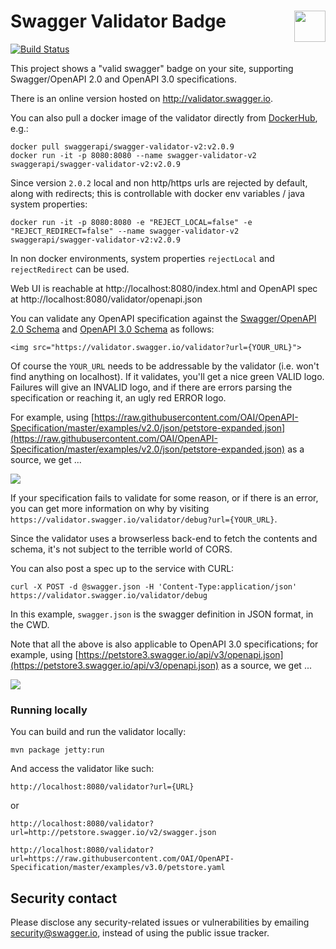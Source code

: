 # Swagger Validator Badge <img src="https://raw.githubusercontent.com/swagger-api/swagger.io/wordpress/images/assets/SW-logo-clr.png" height="50" align="right">

[![Build Status](https://img.shields.io/jenkins/build.svg?jobUrl=https://jenkins.swagger.io/job/oss-swagger-validator-badge-master)](https://jenkins.swagger.io/view/OSS%20-%20Java/job/oss-swagger-validator-badge-master)

This project shows a "valid swagger" badge on your site, supporting Swagger/OpenAPI 2.0 and OpenAPI 3.0 specifications.  

There is an online version hosted on http://validator.swagger.io.  

You can also pull a docker image of the validator directly from [DockerHub](https://hub.docker.com/r/swaggerapi/swagger-validator-v2/), e.g.:

```
docker pull swaggerapi/swagger-validator-v2:v2.0.9
docker run -it -p 8080:8080 --name swagger-validator-v2 swaggerapi/swagger-validator-v2:v2.0.9
```

Since version `2.0.2` local and non http/https urls are rejected by default, along with redirects; this is controllable with docker env variables / java system properties:

```
docker run -it -p 8080:8080 -e "REJECT_LOCAL=false" -e "REJECT_REDIRECT=false" --name swagger-validator-v2 swaggerapi/swagger-validator-v2:v2.0.9
```

In non docker environments, system properties `rejectLocal` and `rejectRedirect` can be used.



Web UI is reachable at http://localhost:8080/index.html and OpenAPI spec at http://localhost:8080/validator/openapi.json



You can validate any OpenAPI specification against the [Swagger/OpenAPI 2.0 Schema](https://github.com/OAI/OpenAPI-Specification/blob/master/schemas/v2.0/schema.json) and [OpenAPI 3.0 Schema](https://github.com/OAI/OpenAPI-Specification/blob/v3.0.1/versions/3.0.1.md) as follows:

```
<img src="https://validator.swagger.io/validator?url={YOUR_URL}">
```

Of course the `YOUR_URL` needs to be addressable by the validator (i.e. won't find anything on localhost).  If it validates, you'll get a nice green VALID logo.  Failures will give an INVALID logo, and if there are errors parsing the specification or reaching it, an ugly red ERROR logo.

For example, using [https://raw.githubusercontent.com/OAI/OpenAPI-Specification/master/examples/v2.0/json/petstore-expanded.json](https://raw.githubusercontent.com/OAI/OpenAPI-Specification/master/examples/v2.0/json/petstore-expanded.json) as a source, we get ...

![](https://validator.swagger.io/validator?url=https://raw.githubusercontent.com/OAI/OpenAPI-Specification/master/examples/v2.0/json/petstore-expanded.json)

If your specification fails to validate for some reason, or if there is an error, you can get more information on why by visiting ```https://validator.swagger.io/validator/debug?url={YOUR_URL}```.

Since the validator uses a browserless back-end to fetch the contents and schema, it's not subject to the terrible world of CORS.

You can also post a spec up to the service with CURL:

```
curl -X POST -d @swagger.json -H 'Content-Type:application/json' https://validator.swagger.io/validator/debug
```

In this example, `swagger.json` is the swagger definition in JSON format, in the CWD.

Note that all the above is also applicable to OpenAPI 3.0 specifications; for example, using [https://petstore3.swagger.io/api/v3/openapi.json](https://petstore3.swagger.io/api/v3/openapi.json) as a source, we get ...

![](https://validator.swagger.io/validator?url=https://petstore3.swagger.io/api/v3/openapi.json)


### Running locally

You can build and run the validator locally:

```
mvn package jetty:run
```

And access the validator like such:

```
http://localhost:8080/validator?url={URL}
```

or

```
http://localhost:8080/validator?url=http://petstore.swagger.io/v2/swagger.json
```
```
http://localhost:8080/validator?url=https://raw.githubusercontent.com/OAI/OpenAPI-Specification/master/examples/v3.0/petstore.yaml
```

## Security contact

Please disclose any security-related issues or vulnerabilities by emailing [security@swagger.io](mailto:security@swagger.io), instead of using the public issue tracker.
